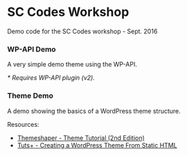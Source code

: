 # SC Codes Workshop

Demo code for the SC Codes workshop - Sept. 2016


### WP-API Demo

A very simple demo theme using the WP-API.

_* Requires WP-API plugin (v2)._


### Theme Demo

A demo showing the basics of a WordPress theme structure.

Resources:

- [Themeshaper - Theme Tutorial (2nd Edition)](https://themeshaper.com/2012/10/22/the-themeshaper-wordpress-theme-tutorial-2nd-edition/)
- [Tuts+ - Creating a WordPress Theme From Static HTML](https://code.tutsplus.com/series/creating-a-wordpress-theme-from-static-html--wp-34294)
